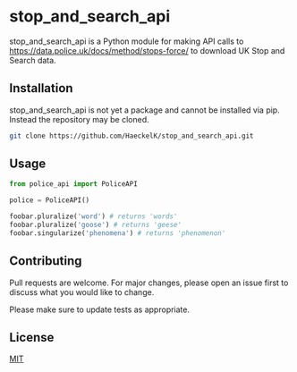 # stop_and_search_api

stop_and_search_api is a Python module for making API calls to https://data.police.uk/docs/method/stops-force/ to download UK Stop and Search data.

## Installation

stop_and_search_api is not yet a package and cannot be installed via pip. Instead the repository may be cloned.

```bash
git clone https://github.com/HaeckelK/stop_and_search_api.git
```

## Usage

```python
from police_api import PoliceAPI

police = PoliceAPI()

foobar.pluralize('word') # returns 'words'
foobar.pluralize('goose') # returns 'geese'
foobar.singularize('phenomena') # returns 'phenomenon'
```

## Contributing
Pull requests are welcome. For major changes, please open an issue first to discuss what you would like to change.

Please make sure to update tests as appropriate.

## License
[MIT](LICENSE.md)